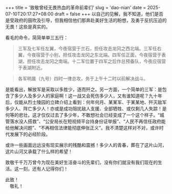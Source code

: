 +++
title = '致敬曾经无畏热血的革命前辈们'
slug = 'dao-nian'
date = 2025-07-10T20:17:27+08:00
draft = false
+++
以自己的见解，我不知道，他们是否是受政府的鼓吹及引导，但我相信他们那奔赴美好生活的盼想，及勇于反抗压迫的无畏！这些是真实的。

看毛的命令，简简单单三五行：
>三军及七军任左翼，今夜宿营于兰石，担任攻击龙冈之西北端。三军任右翼，今夜宿营于小别，担任攻击龙冈之东北端。四军任正面，今夜宿营于表湖，担任攻击龙冈之南端。十二军位置于四军之后作总预备队，今夜应宿营于表湖附近。

>各军明晨（九号）四时一律总攻，务于上午十二时以前解决战斗。

是能看出，解放军是采取以多胜少，逐而歼之。另一方面，一个简单的三军：是包含了多少人及多少人的家庭啊！这一战又会死伤多少人，又有谁知道呢？九十年后，仅能从烈士陵园的立碑介绍上看到：何年何月、某某军、于某某地、歼灭敌军多少人、阵亡多少人！亦或是成功阻扰敌人支援、全部牺牲、或仅剩几人失踪！是何等的悲壮。这才仅仅过去了多少年，不敢想社会已经变成了一个这个样子。“城管落水没人搭救”、“公安局长在短视频平台持身份证举报”、“人民不再信任政府能给他解决问题”、“不再相信法律能彻底伸张正义”。我不清楚这样对不对，或许时代发展下的必经阶段。

或许一些画面远远没有现实展示的残酷和震撼！多少人的青春，葬在了这片山河，这片山河又承载了什么样的希望！

<!-- 依稀记得小时候学习历史：“人民日益增长的物质文化需要同落后的社会生产之间的矛盾”，现在好像变成了：“人民日益增长的物质文化需要与组织的各种矛盾”。我不知道有多少人这么想，但至少现在在我眼中看到的世界是这个样子的：“我们已经不再相信政府能为人民办事”。“公安局长甚至已经在抖音等视频平台进行揭露举报”。 -->
<!-- 
在我的印象中，知识本应无边界的，部队里面也很好的在践行着这个以老带新的传统。随着自己工作时间越来越长，我发现，有的地方好像不是这样，而是处处刁难，所以，我不知道是否底层人还是需要同情：我心即小，无需怜悯。是否是越向上发展，人与人之间的壁垒就越小？ -->


致敬千千万万曾今为现在美好生活奋斗的先辈们，没有你们就没有我们现在的生活。这一刻，还有人记得你们！

此致！  
　敬礼！